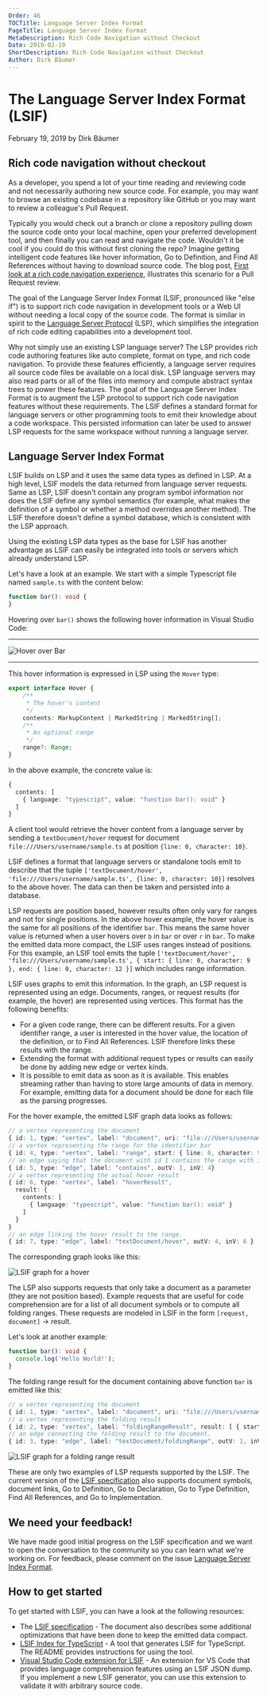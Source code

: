 ```yaml
---
Order: 46
TOCTitle: Language Server Index Format
PageTitle: Language Server Index Format
MetaDescription: Rich Code Navigation without Checkout
Date: 2019-02-19
ShortDescription: Rich Code Navigation without Checkout
Author: Dirk Bäumer
---
```


# The Language Server Index Format (LSIF)

February 19, 2019 by Dirk Bäumer

## Rich code navigation without checkout

As a developer, you spend a lot of your time reading and reviewing code and not
necessarily authoring new source code. For example, you may want to browse an
existing codebase in a repository like GitHub or you may want to review a
colleague's Pull Request.

Typically you would check out a branch or clone a repository pulling down the
source code onto your local machine, open your preferred development tool, and
then finally you can read and navigate the code. Wouldn't it be cool if you
could do this without first cloning the repo? Imagine getting intelligent code
features like hover information, Go to Definition, and Find All References
without having to download source code. The blog post,
[First look at a rich code navigation experience](https://code.visualstudio.com/blogs/2018/12/04/rich-navigation),
illustrates this scenario for a Pull Request review.

The goal of the Language Server Index Format (LSIF, pronounced like "else if")
is to support rich code navigation in development tools or a Web UI without
needing a local copy of the source code. The format is similar in spirit to the
[Language Server Protocol](https://microsoft.github.io/language-server-protocol/)
(LSP), which simplifies the integration of rich code editing capabilities into a
development tool.

Why not simply use an existing LSP language server? The LSP provides rich code
authoring features like auto complete, format on type, and rich code navigation.
To provide these features efficiently, a language server requires all source
code files be available on a local disk. LSP language servers may also read
parts or all of the files into memory and compute abstract syntax trees to power
these features. The goal of the Language Server Index Format is to augment the
LSP protocol to support rich code navigation features without these
requirements. The LSIF defines a standard format for language servers or other
programming tools to emit their knowledge about a code workspace. This persisted
information can later be used to answer LSP requests for the same workspace
without running a language server.

## Language Server Index Format

LSIF builds on LSP and it uses the same data types as defined in LSP. At a high
level, LSIF models the data returned from language server requests. Same as LSP,
LSIF doesn't contain any program symbol information nor does the LSIF define any
symbol semantics (for example, what makes the definition of a symbol or whether
a method overrides another method). The LSIF therefore doesn't define a symbol
database, which is consistent with the LSP approach.

Using the existing LSP data types as the base for LSIF has another advantage as
LSIF can easily be integrated into tools or servers which already understand
LSP.

Let's have a look at an example. We start with a simple Typescript file named
`sample.ts` with the content below:

```typescript
function bar(): void {
}
```

Hovering over `bar()` shows the following hover information in Visual Studio
Code:

---

![Hover over Bar](./hover.png)

---

This hover information is expressed in LSP using the `Hover` type:

```typescript
export interface Hover {
    /**
     * The hover's content
     */
    contents: MarkupContent | MarkedString | MarkedString[];
    /**
     * An optional range
     */
    range?: Range;
}
```

In the above example, the concrete value is:

```typescript
{
  contents: [
    { language: "typescript", value: "function bar(): void" }
  ]
}
```

A client tool would retrieve the hover content from a language server by sending
a `textDocument/hover` request for document `file:///Users/username/sample.ts`
at position `{line: 0, character: 10}`.

LSIF defines a format that language servers or standalone tools emit to describe
that the tuple
`['textDocument/hover', 'file:///Users/username/sample.ts', {line: 0, character: 10}]`
resolves to the above hover. The data can then be taken and persisted into a
database.

LSP requests are position based, however results often only vary for ranges and
not for single positions. In the above hover example, the hover value is the
same for all positions of the identifier `bar`. This means the same hover value
is returned when a user hovers over `b` in `bar` or over `r` in `bar`. To make
the emitted data more compact, the LSIF uses ranges instead of positions. For
this example, an LSIF tool emits the tuple
`['textDocument/hover', 'file:///Users/username/sample.ts', { start: { line: 0, character: 9 }, end: { line: 0, character: 12 }]`
which includes range information.

LSIF uses graphs to emit this information. In the graph, an LSP request is
represented using an edge. Documents, ranges, or request results (for example,
the hover) are represented using vertices. This format has the following
benefits:

-   For a given code range, there can be different results. For a given
    identifier range, a user is interested in the hover value, the location of
    the definition, or to Find All References. LSIF therefore links these
    results with the range.
-   Extending the format with additional request types or results can easily be
    done by adding new edge or vertex kinds.
-   It is possible to emit data as soon as it is available. This enables
    streaming rather than having to store large amounts of data in memory. For
    example, emitting data for a document should be done for each file as the
    parsing progresses.

For the hover example, the emitted LSIF graph data looks as follows:

```typescript
// a vertex representing the document
{ id: 1, type: "vertex", label: "document", uri: "file:///Users/username/sample.ts", languageId: "typescript" }
// a vertex representing the range for the identifier bar
{ id: 4, type: "vertex", label: "range", start: { line: 0, character: 9}, end: { line: 0, character: 12 } }
// an edge saying that the document with id 1 contains the range with id 4
{ id: 5, type: "edge", label: "contains", outV: 1, inV: 4}
// a vertex representing the actual hover result
{ id: 6, type: "vertex", label: "hoverResult",
  result: {
    contents: [
      { language: "typescript", value: "function bar(): void" }
    ]
  }
}
// an edge linking the hover result to the range.
{ id: 7, type: "edge", label: "textDocument/hover", outV: 4, inV: 6 }
```

The corresponding graph looks like this:

![LSIF graph for a hover](./hoverResult.png)

The LSP also supports requests that only take a document as a parameter (they
are not position based). Example requests that are useful for code comprehension
are for a list of all document symbols or to compute all folding ranges. These
requests are modeled in LSIF in the form `[request, document]` -> result.

Let's look at another example:

```typescript
function bar(): void {
  console.log('Hello World!');
}
```

The folding range result for the document containing above function `bar` is
emitted like this:

```typescript
// a vertex representing the document
{ id: 1, type: "vertex", label: "document", uri: "file:///Users/username/sample.ts", languageId: "typescript" }
// a vertex representing the folding result
{ id: 2, type: "vertex", label: "foldingRangeResult", result: [ { startLine: 0, startCharacter: 20, endLine: 2, endCharacter: 1 } ] }
// an edge connecting the folding result to the document.
{ id: 3, type: "edge", label: "textDocument/foldingRange", outV: 1, inV: 2 }
```

![LSIF graph for a folding range result](./foldingRange.png)

These are only two examples of LSP requests supported by the LSIF. The current
version of the
[LSIF specification](https://github.com/microsoft/language-server-protocol/blob/main/indexFormat/specification.md)
also supports document symbols, document links, Go to Definition, Go to
Declaration, Go to Type Definition, Find All References, and Go to
Implementation.

## We need your feedback!

We have made good initial progress on the LSIF specification and we want to open
the conversation to the community so you can learn what we're working on. For
feedback, please comment on the issue
[Language Server Index Format](https://github.com/microsoft/language-server-protocol/issues/623).

## How to get started

To get started with LSIF, you can have a look at the following resources:

-   The
    [LSIF specification](https://github.com/microsoft/language-server-protocol/blob/main/indexFormat/specification.md) -
    The document also describes some additional optimizations that have been
    done to keep the emitted data compact.
-   [LSIF Index for TypeScript](https://github.com/microsoft/lsif-typescript) -
    A tool that generates LSIF for TypeScript. The README provides instructions
    for using the tool.
-   [Visual Studio Code extension for LSIF](https://github.com/microsoft/vscode-lsif-extension) -
    An extension for VS Code that provides language comprehension features using
    an LSIF JSON dump. If you implement a new LSIF generator, you can use this
    extension to validate it with arbitrary source code.
